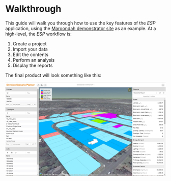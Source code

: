 # Walkthrough

This guide will walk you through how to use the key features of the *ESP* application, using the
[Maroondah demonstrator site](demo/maroondah.md) as an example. At a high-level, the *ESP* workflow is:

1. Create a project
2. Import your data
3. Edit the contents
4. Perform an analysis
5. Display the reports

The final product will look something like this:

![App screenshot of the Maroondah demonstrator site](img/screenshots/maroondah-angle-full.jpg)
